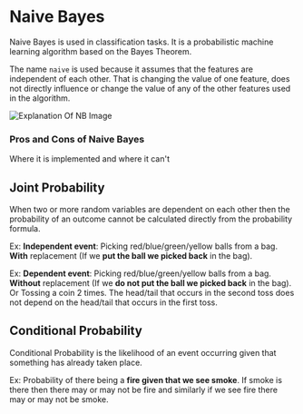 # Naive Bayes

Naive Bayes is used in classification tasks. It is a probabilistic machine learning algorithm based on the Bayes Theorem.

The name `naive` is used because it assumes that the features are independent of each other. That is changing the value of one feature, does not directly influence or change the value of any of the other features used in the algorithm.

![Explanation Of NB Image](/home/rishabh/myfiles/NaiveBayes.png)

### Pros and Cons of Naive Bayes



Where it is implemented and where it can't



## Joint Probability

When two or more random variables are dependent on each other then the probability of an outcome cannot be calculated directly from the probability formula.

Ex: **Independent event**: Picking red/blue/green/yellow balls from a bag. **With** replacement (If we **put the ball we picked back** in the bag).

Ex: **Dependent event**: Picking red/blue/green/yellow balls from a bag. **Without** replacement (If we **do not put the ball we picked back** in the bag). Or Tossing a coin 2 times. The head/tail that occurs in the second toss does not depend on the head/tail that occurs in the first toss.

## Conditional Probability

Conditional Probability is the likelihood of an event occurring given that something has already taken place.

Ex: Probability of there being a **fire given that we see smoke**. If smoke is there then there may or may not be fire and similarly if we see fire there may or may not be smoke.